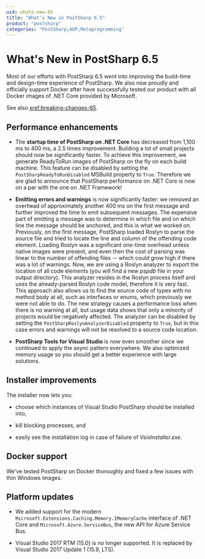 ```yaml
---
uid: whats-new-65
title: "What's New in PostSharp 6.5"
product: "postsharp"
categories: "PostSharp;AOP;Metaprogramming"
---
```

# What's New in PostSharp 6.5

Most of our efforts with PostSharp 6.5 went into improving the build-time and design-time experience of PostSharp. We also now proudly and officially support Docker after have successfully tested our product with all Docker images of .NET Core provided by Microsoft.

See also <xref:breaking-changes-65>. 


## Performance enhancements

* The **startup time of PostSharp on .NET Core** has decreased from 1,100 ms to 400 ms, a 2.5 times improvement. Building a lot of small projects should now be significantly faster. To achieve this improvement, we generate ReadyToRun images of PostSharp on the fly on each build machine. This feature can be disabled by setting the `PostSharpReadyToRunDisabled` MSBuild property to `True`. 
    Therefore we are glad to announce that PostSharp performance on .NET Core is now on a par with the one on .NET Framework!

* **Emitting errors and warnings** is now significantly faster: we removed an overhead of approximately another 400 ms on the first message and further improved the time to emit subsequent messages. The expensive part of emitting a message was to determine in which file and on which line the message should be anchored, and this is what we worked on. 
    Previously, on the first message, PostSharp loaded Roslyn to parse the source file and tried to locate the line and column of the offending code element. Loading Roslyn was a significant one-time overhead unless native images were present, and even then the cost of parsing was linear to the number of offending files -- which could grow high if there was a lot of warnings. Now, we are using a Roslyn analyzer to export the location of all code elements (you will find a new *pspdb* file in your output directory). This analyzer resides in the Roslyn process itself and uses the already-parsed Roslyn code model, therefore it is very fast. This approach also allows us to find the source code of types with no method body at all, such as interfaces or enums, which previously we were not able to do. The new strategy causes a performance loss when there is no warning at all, but usage data shows that only a minority of projects would be negatively affected. 
    The analyzer can be disabled by setting the `PostSharpRoslynAnalyzerDisabled` property to `True`, but in this case errors and warnings will not be resolved to a source code location. 

* **PostSharp Tools for Visual Studio** is now even smoother since we continued to apply the async pattern everywhere. We also optimized memory usage so you should get a better experience with large solutions. 




## Installer improvements

The installer now lets you:

* choose which instances of Visual Studio PostSharp should be installed into,

* kill blocking processes, and

* easily see the installation log in case of failure of *VsixInstaller.exe*. 




## Docker support

We've tested PostSharp on Docker thoroughly and fixed a few issues with thin Windows images.


## Platform updates

* We added support for the modern `Microsoft.Extensions.Caching.Memory.IMemoryCache` interface of .NET Core and `Microsoft.Azure.ServiceBus`, the new API for Azure Service Bus. 

* Visual Studio 2017 RTM (15.0) is no longer supported. It is replaced by Visual Studio 2017 Update 1 (15.9, LTS).

